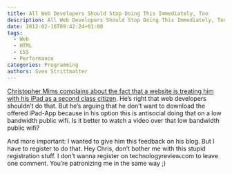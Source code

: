 ```yaml
---
title: All Web Developers Should Stop Doing This Immediately, Too
description: All Web Developers Should Stop Doing This Immediately, Too.
date: 2012-02-16T09:42:24+01:00
tags:
  - Web
  - HTML
  - CSS
  - Performance
categories: Programming
authors: Sven Strittmatter
---
```


[Christopher Mims complains  about the fact that a website  is treating him with
his  iPad  as  a  second  class citizen][1].  He’s  right  that  web  developers
shouldn’t do that. But  he’s arguing that he don’t want  to download the offered
iPad-App because in his option this is  antisocial doing that on a low bandwidth
public wifi. Is it better to watch a video over that low bandwidth public wifi?

And more important: I  wanted to give him this feedback on his  blog. But I have
to  register  to  do  that.  Hey   Chris,  don’t  bother  me  with  this  stupid
registration stuff. I don’t wanna  register on technologyreview.com to leave one
comment. You’re patronizing me in the same way ;)

[1]: http://www.technologyreview.com/blog/mimssbits/27581/?nlid=nldly&nld=2012-02-16
